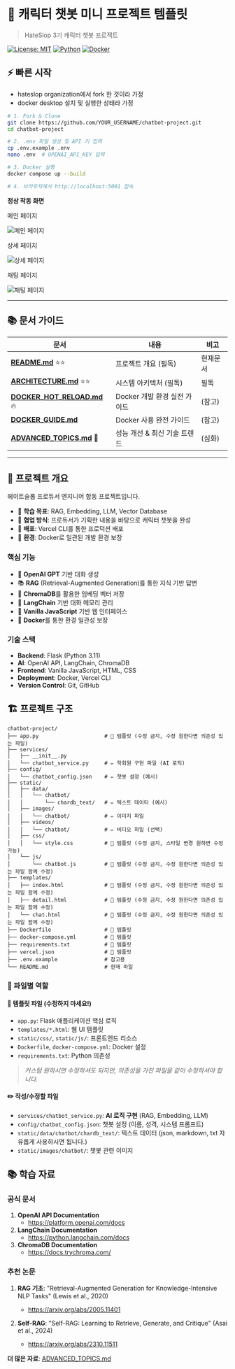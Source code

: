 # 🤖 캐릭터 챗봇 미니 프로젝트 템플릿

> HateSlop 3기 캐릭터 챗봇 프로젝트

[![License: MIT](https://img.shields.io/badge/License-MIT-yellow.svg)](https://opensource.org/licenses/MIT)
[![Python](https://img.shields.io/badge/Python-3.11-blue.svg)](https://www.python.org/)
[![Docker](https://img.shields.io/badge/Docker-Ready-blue.svg)](https://www.docker.com/)

## ⚡ 빠른 시작

- hateslop organization에서 fork 한 것이라 가정
- docker desktop 설치 및 실행한 상태라 가정

```bash
# 1. Fork & Clone
git clone https://github.com/YOUR_USERNAME/chatbot-project.git
cd chatbot-project

# 2. .env 파일 생성 및 API 키 입력
cp .env.example .env
nano .env  # OPENAI_API_KEY 입력

# 3. Docker 실행
docker compose up --build

# 4. 브라우저에서 http://localhost:5001 접속
```

**정상 작동 화면**

메인 페이지

![메인 페이지](static/images/hateslop/example1.png)

상세 페이지

![상세 페이지](static/images/hateslop/example2.png)

채팅 페이지

![채팅 페이지](static/images/hateslop/example3.png)

---

## 📚 문서 가이드

| 문서                                                | 내용                         | 비고     |
| --------------------------------------------------- | ---------------------------- | -------- |
| **[README.md](README.md)** ⭐⭐                     | 프로젝트 개요 (필독)         | 현재문서 |
| **[ARCHITECTURE.md](ARCHITECTURE.md)** ⭐⭐         | 시스템 아키텍처 (필독)       | 필독     |
| **[DOCKER_HOT_RELOAD.md](DOCKER_HOT_RELOAD.md)** 🔥 | Docker 개발 환경 실전 가이드 | (참고)   |
| **[DOCKER_GUIDE.md](DOCKER_GUIDE.md)**              | Docker 사용 완전 가이드      | (참고)   |
| **[ADVANCED_TOPICS.md](ADVANCED_TOPICS.md)** 🚀     | 성능 개선 & 최신 기술 트렌드 | (심화)   |

---

## 🎯 프로젝트 개요

헤이트슬롭 프로듀서 엔지니어 합동 프로젝트입니다.

- 📖 **학습 목표**: RAG, Embedding, LLM, Vector Database
- 👥 **협업 방식**: 프로듀서가 기획한 내용을 바탕으로 캐릭터 챗봇을 완성
- 🚀 **배포**: Vercel CLI를 통한 프로덕션 배포
- 🐳 **환경**: Docker로 일관된 개발 환경 보장

### 핵심 기능

- 🤖 **OpenAI GPT** 기반 대화 생성
- 📚 **RAG** (Retrieval-Augmented Generation)를 통한 지식 기반 답변
- 💾 **ChromaDB**를 활용한 임베딩 벡터 저장
- 🧠 **LangChain** 기반 대화 메모리 관리
- 🎨 **Vanilla JavaScript** 기반 웹 인터페이스
- 🐳 **Docker**를 통한 환경 일관성 보장

### 기술 스택

- **Backend**: Flask (Python 3.11)
- **AI**: OpenAI API, LangChain, ChromaDB
- **Frontend**: Vanilla JavaScript, HTML, CSS
- **Deployment**: Docker, Vercel CLI
- **Version Control**: Git, GitHub

## 🏗️ 프로젝트 구조

```
chatbot-project/
├── app.py                     # 🚫 템플릿 (수정 금지, 수정 원한다면 의존성 있는 파일)
├── services/
│   ├── __init__.py
│   └── chatbot_service.py     # ✏️ 학회원 구현 파일 (AI 로직)
├── config/
│   └── chatbot_config.json    # ✏️ 챗봇 설정 (예시)
├── static/
│   ├── data/
│   │   └── chatbot/
│   │       └── chardb_text/   # ✏️ 텍스트 데이터 (예시)
│   ├── images/
│   │   └── chatbot/           # ✏️ 이미지 파일
│   ├── videos/
│   │   └── chatbot/           # ✏️ 비디오 파일 (선택)
│   ├── css/
│   │   └── style.css          # 🚫 템플릿 (수정 금지, 스타일 변경 원하면 수정 가능)
│   └── js/
│       └── chatbot.js         # 🚫 템플릿 (수정 금지, 수정 원한다면 의존성 있는 파일 함께 수정)
├── templates/
│   ├── index.html             # 🚫 템플릿 (수정 금지, 수정 원한다면 의존성 있는 파일 함께 수정)
│   ├── detail.html            # 🚫 템플릿 (수정 금지, 수정 원한다면 의존성 있는 파일 함께 수정)
│   └── chat.html              # 🚫 템플릿 (수정 금지, 수정 원한다면 의존성 있는 파일 함께 수정)
├── Dockerfile                 # 🚫 템플릿
├── docker-compose.yml         # 🚫 템플릿
├── requirements.txt           # 🚫 템플릿
├── vercel.json                # 🚫 템플릿
├── .env.example               # 참고용
└── README.md                  # 현재 파일
```

### 📁 파일별 역할

#### 🚫 템플릿 파일 (수정하지 마세요!)

- `app.py`: Flask 애플리케이션 핵심 로직
- `templates/*.html`: 웹 UI 템플릿
- `static/css/`, `static/js/`: 프론트엔드 리소스
- `Dockerfile`, `docker-compose.yml`: Docker 설정
- `requirements.txt`: Python 의존성

> _커스텀 원하시면 수정하셔도 되지만, 의존성을 가진 파일을 같이 수정하셔야 합니다._

#### ✏️ 작성/수정할 파일

- `services/chatbot_service.py`: **AI 로직 구현** (RAG, Embedding, LLM)
- `config/chatbot_config.json`: 챗봇 설정 (이름, 성격, 시스템 프롬프트)
- `static/data/chatbot/chardb_text/`: 텍스트 데이터 (json, markdown, txt 자유롭게 사용하시면 됩니다.)
- `static/images/chatbot/`: 챗봇 관련 이미지

## 📚 학습 자료

### 공식 문서

1. **OpenAI API Documentation**
   - https://platform.openai.com/docs
2. **LangChain Documentation**
   - https://python.langchain.com/docs
3. **ChromaDB Documentation**
   - https://docs.trychroma.com/

### 추천 논문

1. **RAG 기초**: "Retrieval-Augmented Generation for Knowledge-Intensive NLP Tasks" (Lewis et al., 2020)

   - https://arxiv.org/abs/2005.11401

2. **Self-RAG**: "Self-RAG: Learning to Retrieve, Generate, and Critique" (Asai et al., 2024)
   - https://arxiv.org/abs/2310.11511

**더 많은 자료**: [ADVANCED_TOPICS.md](ADVANCED_TOPICS.md#-관련-논문-및-연구)
